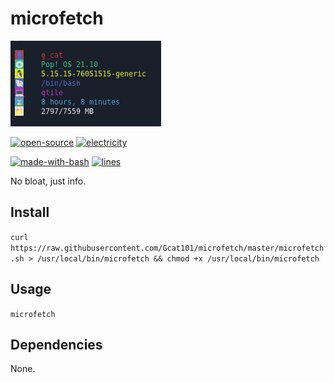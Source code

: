 # microfetch

[![screenshot](https://github.com/Gcat101/microfetch/raw/master/screenshot.png)](https://github.com/Gcat101/microfetch)

[![open-source](https://forthebadge.com/images/badges/open-source.svg)](https://forthebadge.com)
[![electricity](https://forthebadge.com/images/badges/powered-by-electricity.svg)](https://forthebadge.com)

[![made-with-bash](https://img.shields.io/badge/Made%20with-Bash-1f425f.svg)](https://www.gnu.org/software/bash/)
[![lines](https://img.shields.io/badge/Made%20in-10%20lines-informational)](https://github.com/Gcat101/microfetch/blob/master/microfetch.sh)

No bloat, just info.

## Install

`curl https://raw.githubusercontent.com/Gcat101/microfetch/master/microfetch.sh > /usr/local/bin/microfetch && chmod +x /usr/local/bin/microfetch`

## Usage

`microfetch`

## Dependencies

None.
